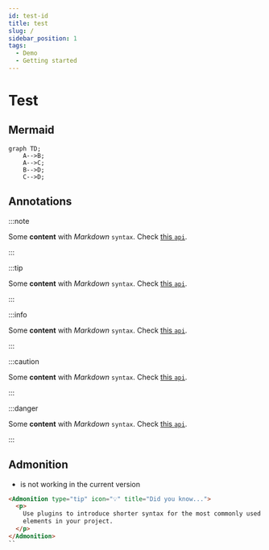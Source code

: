 ```yaml
---
id: test-id
title: test
slug: /
sidebar_position: 1
tags:
  - Demo
  - Getting started
---
```



# Test


## Mermaid
```mermaid
graph TD;
    A-->B;
    A-->C;
    B-->D;
    C-->D;
```


## Annotations
:::note

Some **content** with _Markdown_ `syntax`. Check [this `api`](#).

:::

:::tip

Some **content** with _Markdown_ `syntax`. Check [this `api`](#).

:::

:::info

Some **content** with _Markdown_ `syntax`. Check [this `api`](#).

:::

:::caution

Some **content** with _Markdown_ `syntax`. Check [this `api`](#).

:::

:::danger

Some **content** with _Markdown_ `syntax`. Check [this `api`](#).

:::

## Admonition
- is not working in the current version
```html
<Admonition type="tip" icon="💡" title="Did you know...">
  <p>
    Use plugins to introduce shorter syntax for the most commonly used JSX
    elements in your project.
  </p>
</Admonition>
``
